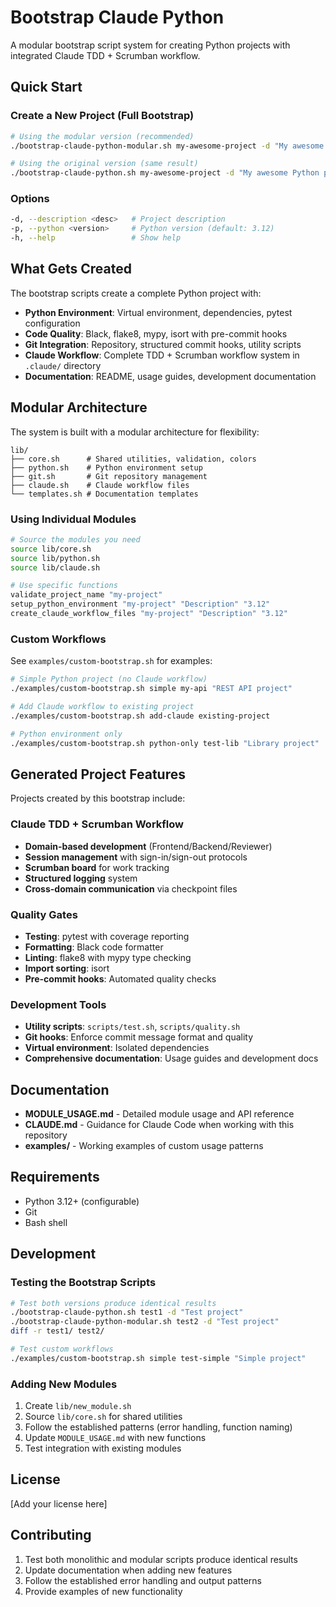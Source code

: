 # Bootstrap Claude Python

A modular bootstrap script system for creating Python projects with integrated Claude TDD + Scrumban workflow.

## Quick Start

### Create a New Project (Full Bootstrap)
```bash
# Using the modular version (recommended)
./bootstrap-claude-python-modular.sh my-awesome-project -d "My awesome Python project"

# Using the original version (same result)
./bootstrap-claude-python.sh my-awesome-project -d "My awesome Python project"
```

### Options
```bash
-d, --description <desc>   # Project description
-p, --python <version>     # Python version (default: 3.12)
-h, --help                 # Show help
```

## What Gets Created

The bootstrap scripts create a complete Python project with:

- **Python Environment**: Virtual environment, dependencies, pytest configuration
- **Code Quality**: Black, flake8, mypy, isort with pre-commit hooks
- **Git Integration**: Repository, structured commit hooks, utility scripts
- **Claude Workflow**: Complete TDD + Scrumban workflow system in `.claude/` directory
- **Documentation**: README, usage guides, development documentation

## Modular Architecture

The system is built with a modular architecture for flexibility:

```
lib/
├── core.sh      # Shared utilities, validation, colors
├── python.sh    # Python environment setup
├── git.sh       # Git repository management
├── claude.sh    # Claude workflow files
└── templates.sh # Documentation templates
```

### Using Individual Modules

```bash
# Source the modules you need
source lib/core.sh
source lib/python.sh
source lib/claude.sh

# Use specific functions
validate_project_name "my-project"
setup_python_environment "my-project" "Description" "3.12"
create_claude_workflow_files "my-project" "Description" "3.12"
```

### Custom Workflows

See `examples/custom-bootstrap.sh` for examples:

```bash
# Simple Python project (no Claude workflow)
./examples/custom-bootstrap.sh simple my-api "REST API project"

# Add Claude workflow to existing project
./examples/custom-bootstrap.sh add-claude existing-project

# Python environment only
./examples/custom-bootstrap.sh python-only test-lib "Library project"
```

## Generated Project Features

Projects created by this bootstrap include:

### Claude TDD + Scrumban Workflow
- **Domain-based development** (Frontend/Backend/Reviewer)
- **Session management** with sign-in/sign-out protocols
- **Scrumban board** for work tracking
- **Structured logging** system
- **Cross-domain communication** via checkpoint files

### Quality Gates
- **Testing**: pytest with coverage reporting
- **Formatting**: Black code formatter
- **Linting**: flake8 with mypy type checking
- **Import sorting**: isort
- **Pre-commit hooks**: Automated quality checks

### Development Tools
- **Utility scripts**: `scripts/test.sh`, `scripts/quality.sh`
- **Git hooks**: Enforce commit message format and quality
- **Virtual environment**: Isolated dependencies
- **Comprehensive documentation**: Usage guides and development docs

## Documentation

- **MODULE_USAGE.md** - Detailed module usage and API reference
- **CLAUDE.md** - Guidance for Claude Code when working with this repository
- **examples/** - Working examples of custom usage patterns

## Requirements

- Python 3.12+ (configurable)
- Git
- Bash shell

## Development

### Testing the Bootstrap Scripts

```bash
# Test both versions produce identical results
./bootstrap-claude-python.sh test1 -d "Test project"
./bootstrap-claude-python-modular.sh test2 -d "Test project"
diff -r test1/ test2/

# Test custom workflows
./examples/custom-bootstrap.sh simple test-simple "Simple project"
```

### Adding New Modules

1. Create `lib/new_module.sh`
2. Source `lib/core.sh` for shared utilities
3. Follow the established patterns (error handling, function naming)
4. Update `MODULE_USAGE.md` with new functions
5. Test integration with existing modules

## License

[Add your license here]

## Contributing

1. Test both monolithic and modular scripts produce identical results
2. Update documentation when adding new features
3. Follow the established error handling and output patterns
4. Provide examples of new functionality